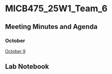# MICB475_25W1_Team_6

## Meeting Minutes and Agenda
  ### October
  [October 9](#MICB475_25W1_Team_6/meetings/october_9)
## Lab Notebook
